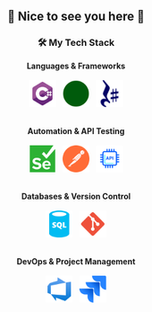 <div align="center">

## 🐞 Nice to see you here 🐞

### 🛠️ My Tech Stack

**Languages & Frameworks**  
<br/>
<img src="https://raw.githubusercontent.com/radoslawix/radoslawix/main/assets/icons/csharp-svgrepo-com.svg" alt="C#" height="48"/>&nbsp;&nbsp;
<img src="https://raw.githubusercontent.com/radoslawix/radoslawix/main/assets/icons/nunit.svg" alt="NUnit" height="48"/>&nbsp;&nbsp;
<img src="https://raw.githubusercontent.com/radoslawix/radoslawix/main/assets/icons/restsharp_svg.svg" alt="RestSharp" height="48"/>
<br/><br/>

**Automation & API Testing**  
<br/>
<img src="https://raw.githubusercontent.com/radoslawix/radoslawix/main/assets/icons/selenium-svgrepo-com.svg" alt="Selenium" height="48"/>&nbsp;&nbsp;
<img src="https://raw.githubusercontent.com/radoslawix/radoslawix/main/assets/icons/postman-icon-svgrepo-com.svg" alt="Postman" height="48"/>&nbsp;&nbsp;
<img src="https://raw.githubusercontent.com/radoslawix/radoslawix/main/assets/icons/api-interface-svgrepo-com.svg" alt="API" height="48"/>
<br/><br/>

**Databases & Version Control**  
<br/>
<img src="https://raw.githubusercontent.com/radoslawix/radoslawix/main/assets/icons/sql-database-generic-svgrepo-com.svg" alt="SQL" height="48"/>&nbsp;&nbsp;
<img src="https://raw.githubusercontent.com/radoslawix/radoslawix/main/assets/icons/git-svgrepo-com.svg" alt="Git" height="48"/>
<br/><br/>

**DevOps & Project Management**  
<br/>
<img src="https://raw.githubusercontent.com/radoslawix/radoslawix/main/assets/icons/azure-devops-svgrepo-com.svg" alt="Azure DevOps" height="48"/>&nbsp;&nbsp;
<img src="https://raw.githubusercontent.com/radoslawix/radoslawix/main/assets/icons/jira-svgrepo-com.svg" alt="Jira" height="48"/>

</div>

 ##
